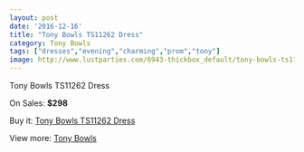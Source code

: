 ```yaml
---
layout: post
date: '2016-12-16'
title: "Tony Bowls TS11262 Dress"
category: Tony Bowls
tags: ["dresses","evening","charming","prom","tony"]
image: http://www.lustparties.com/6943-thickbox_default/tony-bowls-ts11262-dress.jpg
---
```

Tony Bowls TS11262 Dress

On Sales: **$298**
<a href="https://www.lustparties.com/en/tony-bowls/2383-tony-bowls-ts11262-dress.html"><amp-img layout="responsive" width="600" height="600" src="//www.lustparties.com/6943-thickbox_default/tony-bowls-ts11262-dress.jpg" alt="Tony Bowls TS11262 Dress 0" /></a>
<a href="https://www.lustparties.com/en/tony-bowls/2383-tony-bowls-ts11262-dress.html"><amp-img layout="responsive" width="600" height="600" src="//www.lustparties.com/6944-thickbox_default/tony-bowls-ts11262-dress.jpg" alt="Tony Bowls TS11262 Dress 1" /></a>
<a href="https://www.lustparties.com/en/tony-bowls/2383-tony-bowls-ts11262-dress.html"><amp-img layout="responsive" width="600" height="600" src="//www.lustparties.com/6945-thickbox_default/tony-bowls-ts11262-dress.jpg" alt="Tony Bowls TS11262 Dress 2" /></a>

Buy it: [Tony Bowls TS11262 Dress](https://www.lustparties.com/en/tony-bowls/2383-tony-bowls-ts11262-dress.html "Tony Bowls TS11262 Dress")

View more: [Tony Bowls](https://www.lustparties.com/en/5-tony-bowls "Tony Bowls")